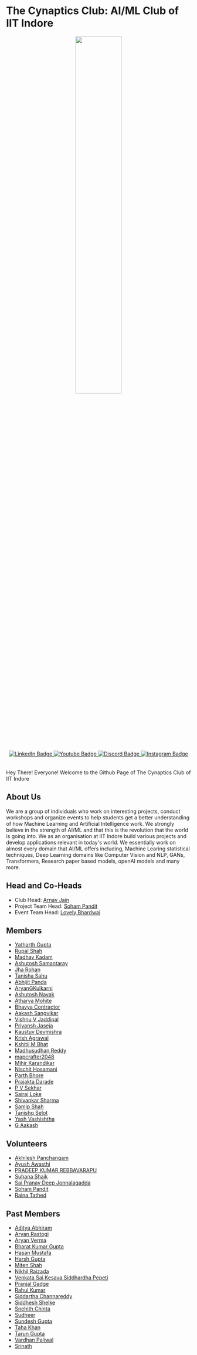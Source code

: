 # The Cynaptics Club: AI/ML Club of IIT Indore
<div id="header" align="center">
  <img src="https://media.giphy.com/media/bN6gSupcx0sM4xRtai/giphy.gif" width="50%"/>
</div>
<div id="badges" align="center">
  <a href="https://www.linkedin.com/company/cynaptics-club-iit-indore">
    <img src="https://img.shields.io/badge/LinkedIn-blue?style=for-the-badge&logo=linkedin&logoColor=white" alt="LinkedIn Badge"/>
  </a>
  <a href="https://www.youtube.com/@cynapticsiit9083">
    <img src="https://img.shields.io/badge/YouTube-red?style=for-the-badge&logo=youtube&logoColor=white" alt="Youtube Badge"/>
  </a>
  <a href="https://discord.gg/fXGg3QjJPD">
    <img src="https://img.shields.io/badge/Discord-blue?style=for-the-badge&logo=discord&logoColor=white" alt="Discord Badge"/>
  </a>
  <a href="https://instagram.com/cynapticsclubiiti">
    <img src="https://img.shields.io/badge/Instagram-blue?style=for-the-badge&logo=instagram&logoColor=white" alt="Instagram Badge"/>
  </a>
</div>
<br>
<div align="center">
  <img src="https://komarev.com/ghpvc/?username=CynapticsAI&style=flat-square&color=blue" alt=""/>
  </div>
<br>
Hey There! Everyone! Welcome to the Github Page of The Cynaptics Club of IIT Indore

## About Us

We are a group of individuals who work on interesting projects, conduct workshops and organize events to help students get a better understanding of how Machine Learning and Artificial Intelligence work. We strongly believe in the strength of AI/ML and that this is the revolution that the world is going into. We as an organisation at IIT Indore build various projects and develop applications relevant in today's world. 
We essentially work on almost every domain that AI/ML offers including, Machine Learing statistical techniques, Deep Learning domains like Computer Vision and NLP, GANs, Transformers, Research paper based models, openAI models and many more. 

## Head and Co-Heads
- Club Head: [Arnav Jain](https://github.com/arnavjain2710)
- Project Team Head: [Soham Pandit](https://github.com/Scav6411)
- Event Team Head: [Lovely Bhardwaj](https://github.com/lovelybhardwaj)

## Members
- [Yatharth Gupta](https://github.com/Warlord-K)
- [Rupal Shah](https://github.com/Rupal17shah)
- [Madhav Kadam](https://github.com/madhaviit)
- [Ashutosh Samantaray](https://github.com/A5HU705H)
- [Jha Rohan](https://github.com/rohanjha04)
- [Tanisha Sahu](https://github.com/10isha)
- [Abhijit Panda](https://github.com/abhijitpanda890)
- [AryanGKulkarni](https://github.com/AryanGKulkarni)
- [Ashutosh Nayak](https://github.com/Ashutosh-Nayak-1)
- [Atharva Mohite](https://github.com/atharva-mohite)
- [Bhavya Contractor](https://github.com/bhavyacontractor)
- [Aakash Sangvikar](https://github.com/GitsAakash)
- [Vishnu V Jaddipal](https://github.com/Gothos)
- [Priyansh Jaseja](https://github.com/iDroppiN)
- [Kaustuv Devmishra](https://github.com/kaustuv-d)
- [Krish Agrawal](https://github.com/Krish2208)
- [Kshitij M Bhat](https://github.com/KshitijBhat)
- [Madhusudhan Reddy](https://github.com/Madhu345)
- [mapcrafter2048](https://github.com/mapcrafter2048)
- [Mihir Karandikar](https://github.com/MihirK1212)
- [Nischit Hosamani](https://github.com/Nischit290402)
- [Parth Bhore](https://github.com/Paarth002)
- [Prajakta Darade](https://github.com/prajakta-1527)
- [P V Sekhar](https://github.com/PVSekhar1234)
- [Sairaj Loke](https://github.com/saipranaydeep)
- [Shivankar Sharma](https://github.com/Shivankar007)
- [Samip Shah](https://github.com/snarkyidiot)
- [Tanishq Selot](https://github.com/tanishq150802)
- [Yash Vashishtha](https://github.com/Yashiiti)
- [G Aakash](https://github.com/cse210001015)


## Volunteers
- [Akhilesh Panchangam](https://github.com/Akhilesh456)
- [Ayush Awasthi](https://github.com/ayushawasthi24)
- [PRADEEP KUMAR REBBAVARAPU](https://github.com/Pradeep-Kumar-Rebbavarapu)
- [Suhana Shaik](https://github.com/tekksick)
- [Sai Pranay Deep Jonnalagadda](https://github.com/saipranaydeep)
- [Soham Pandit](https://github.com/Scav6411)
- [Raina Tathed](https://github.com/Raina-310304)

## Past Members
- [Aditya Abhiram](https://github.com/Aa20475)
- [Aryan Rastogi](https://github.com/aryan-r22)
- [Aryan Verma](https://github.com/Aryan-Verma)
- [Bharat Kumar Gupta](https://github.com/Bharatkgupta)
- [Hasan Mustafa](https://github.com/cryotheta)
- [Harsh Gupta](https://github.com/harsh7gupta)
- [Miten Shah](https://github.com/mtnshh)
- [Nikhil Raizada](https://github.com/nikhilr12)
- [Venkata Sai Kesava Siddhardha Pepeti](https://github.com/pepetikesavasiddhardha)
- [Pranjal Gadge](https://github.com/pranjall29)
- [Rahul Kumar](https://github.com/ronnie-36)
- [Siddartha Channareddy](https://github.com/SiddarthaCh)
- [Siddhesh Shelke](https://github.com/sids-09)
- [Snehith Chinta](https://github.com/snehithchinta)
- [Sudheer](https://github.com/sudheer-22)
- [Sundesh Gupta](https://github.com/sundeshgupta)
- [Taha Khan](https://github.com/tahakhan07)
- [Tarun Gupta](https://github.com/tarun360)
- [Vardhan Paliwal](https://github.com/Vardhan-08)
- [Srinath](https://github.com/srinath1999)
